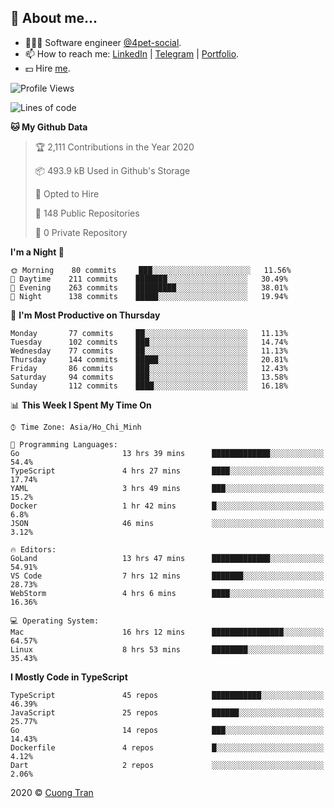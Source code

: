 ## 🦄 About me...

- 🧑🏻‍💻 Software engineer [@4pet-social](https://github.com/4pet-social).
- 📫 How to reach me: [LinkedIn](https://linkedin.com/in/103cuong) | [Telegram](https://t.me/cuong103) | [Portfolio](https://103cuong.github.io/).
- 💵 Hire [me](mailto:103cuong@gmail.com).

<!--START_SECTION:waka-->
![Profile Views](http://img.shields.io/badge/Profile%20Views-48-blue)

![Lines of code](https://img.shields.io/badge/From%20Hello%20World%20I%27ve%20Written-17.6%20million%20lines%20of%20code-blue)

**🐱 My Github Data** 

> 🏆 2,111 Contributions in the Year 2020
 > 
> 📦 493.9 kB Used in Github's Storage 
 > 
> 💼 Opted to Hire
 > 
> 📜 148 Public Repositories
 > 
> 🔑 0 Private Repository 
 > 
**I'm a Night 🦉** 

```text
🌞 Morning    80 commits     ███░░░░░░░░░░░░░░░░░░░░░░   11.56% 
🌆 Daytime    211 commits    ███████░░░░░░░░░░░░░░░░░░   30.49% 
🌃 Evening    263 commits    █████████░░░░░░░░░░░░░░░░   38.01% 
🌙 Night      138 commits    █████░░░░░░░░░░░░░░░░░░░░   19.94%

```
📅 **I'm Most Productive on Thursday** 

```text
Monday       77 commits     ██░░░░░░░░░░░░░░░░░░░░░░░   11.13% 
Tuesday      102 commits    ███░░░░░░░░░░░░░░░░░░░░░░   14.74% 
Wednesday    77 commits     ██░░░░░░░░░░░░░░░░░░░░░░░   11.13% 
Thursday     144 commits    █████░░░░░░░░░░░░░░░░░░░░   20.81% 
Friday       86 commits     ███░░░░░░░░░░░░░░░░░░░░░░   12.43% 
Saturday     94 commits     ███░░░░░░░░░░░░░░░░░░░░░░   13.58% 
Sunday       112 commits    ████░░░░░░░░░░░░░░░░░░░░░   16.18%

```


📊 **This Week I Spent My Time On** 

```text
⌚︎ Time Zone: Asia/Ho_Chi_Minh

💬 Programming Languages: 
Go                       13 hrs 39 mins      █████████████░░░░░░░░░░░░   54.4% 
TypeScript               4 hrs 27 mins       ████░░░░░░░░░░░░░░░░░░░░░   17.74% 
YAML                     3 hrs 49 mins       ███░░░░░░░░░░░░░░░░░░░░░░   15.2% 
Docker                   1 hr 42 mins        █░░░░░░░░░░░░░░░░░░░░░░░░   6.8% 
JSON                     46 mins             ░░░░░░░░░░░░░░░░░░░░░░░░░   3.12%

🔥 Editors: 
GoLand                   13 hrs 47 mins      █████████████░░░░░░░░░░░░   54.91% 
VS Code                  7 hrs 12 mins       ███████░░░░░░░░░░░░░░░░░░   28.73% 
WebStorm                 4 hrs 6 mins        ████░░░░░░░░░░░░░░░░░░░░░   16.36%

💻 Operating System: 
Mac                      16 hrs 12 mins      ████████████████░░░░░░░░░   64.57% 
Linux                    8 hrs 53 mins       ████████░░░░░░░░░░░░░░░░░   35.43%

```

**I Mostly Code in TypeScript** 

```text
TypeScript               45 repos            ███████████░░░░░░░░░░░░░░   46.39% 
JavaScript               25 repos            ██████░░░░░░░░░░░░░░░░░░░   25.77% 
Go                       14 repos            ███░░░░░░░░░░░░░░░░░░░░░░   14.43% 
Dockerfile               4 repos             █░░░░░░░░░░░░░░░░░░░░░░░░   4.12% 
Dart                     2 repos             ░░░░░░░░░░░░░░░░░░░░░░░░░   2.06%

```



<!--END_SECTION:waka-->

2020 © [Cuong Tran](https://github.com/103cuong)
